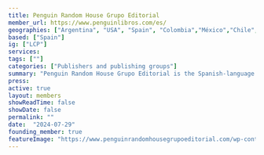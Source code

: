 ```yaml
---
title: Penguin Random House Grupo Editorial
member_url: https://www.penguinlibros.com/es/
geographies: ["Argentina", "USA", "Spain", "Colombia","México","Chile","Perù","Uruguay",]
based: ["Spain"]
ig: ["LCP"] 
services: 
tags: [""]
categories: ["Publishers and publishing groups"]
summary: "Penguin Random House Grupo Editorial is the Spanish-language division of the international publishing company Penguin Random House. The publishing group specialises in the publication and distribution of books, to offer readers and authors the best experience in the field of literature, with the dual aim of promoting literary creativity and fostering the value of reading in society."
press:
active: true
layout: members
showReadTime: false
showDate: false
permalink: ""
date:  "2024-07-29"
founding_member: true
featureImage: "https://www.penguinrandomhousegrupoeditorial.com/wp-content/themes/prh/dist/images/common/logo-penguinrandomhousegrupoeditorial.svg"
---
```

